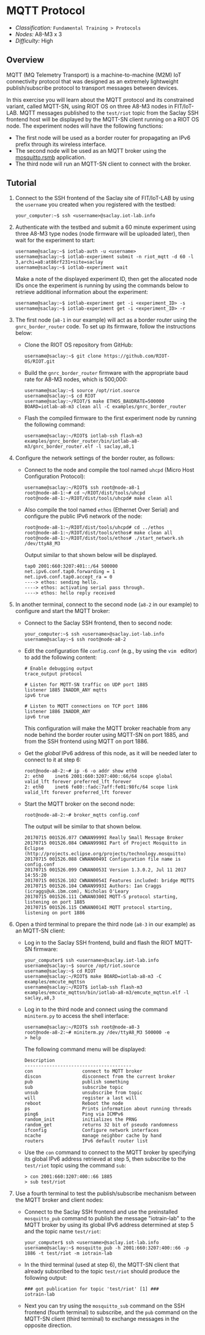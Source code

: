

# MQTT Protocol

* _Classification:_ `Fundamental Training > Protocols`
* _Nodes:_ A8-M3 x 3
* _Difficulty:_ High


## Overview

MQTT (MQ Telemetry Transport) is a machine-to-machine (M2M) IoT
connectivity protocol that was designed as an extremely lightweight
publish/subscribe protocol to transport messages between devices.

In this exercise you will learn about the MQTT protocol and its
constrained variant, called MQTT-SN, using RIOT OS on three A8-M3
nodes in FIT/IoT-LAB. MQTT messages published to the `test/riot` topic
from the Saclay SSH frontend host will be displayed by the MQTT-SN
client running on a RIOT OS node. The experiment nodes will have the
following functions:
* The first node will be used as a border router for propagating an
  IPv6 prefix through its wireless interface.
* The second node will be used as an MQTT broker using the
  [mosquitto.rsmb](https://github.com/eclipse/mosquitto.rsmb)
  application.
* The third node will run an MQTT-SN client to connect with the
  broker.


## Tutorial

1. Connect to the SSH frontend of the Saclay site of FIT/IoT-LAB by
using the `username` you created when you registered with the testbed:
	```
	your_computer:~$ ssh <username>@saclay.iot-lab.info
	```

2. Authenticate with the testbed and submit a 60 minute experiment
using three A8-M3 type nodes (node firmware will be uploaded later),
then wait for the experiment to start:
	```
	username@saclay:~$ iotlab-auth -u <username>
	username@saclay:~$ iotlab-experiment submit -n riot_mqtt -d 60 -l 3,archi=a8:at86rf231+site=saclay
	username@saclay:~$ iotlab-experiment wait
	```

	Make a note of the displayed experiment ID, then get the
	allocated node IDs once the experiment is running by using the
	commands below to retrieve additional information about the
	experiment:
	```
	username@saclay:~$ iotlab-experiment get -i <experiment_ID> -s
	username@saclay:~$ iotlab-experiment get -i <experiment_ID> -r
	```

3. The first node (`a8-1` in our example) will act as a border router
using the `gnrc_border_router` code. To set up its firmware, follow
the instructions below:

	- Clone the RIOT OS repository from GitHub:
		```
		username@saclay:~$ git clone https://github.com/RIOT-OS/RIOT.git
		```

	- Build the `gnrc_border_router` firmware with the appropriate
	baud rate for A8-M3 nodes, which is 500,000:
		```
		username@saclay:~$ source /opt/riot.source
		username@saclay:~$ cd RIOT
		username@saclay:~/RIOT/$ make ETHOS_BAUDRATE=500000 BOARD=iotlab-a8-m3 clean all -C examples/gnrc_border_router
		```

	- Flash the compiled firmware to the first experiment node by
	running the following command:
		```
		username@saclay:~/RIOT$ iotlab-ssh flash-m3 examples/gnrc_border_router/bin/iotlab-a8-m3/gnrc_border_router.elf -l saclay,a8,1
		```

4. Configure the network settings of the border router, as follows:

	- Connect to the node and compile the tool named `uhcpd`
	(Micro Host Configuration Protocol):
		```
		username@saclay:~/RIOT$ ssh root@node-a8-1
		root@node-a8-1:~# cd ~/RIOT/dist/tools/uhcpd
		root@node-a8-1:~/RIOT/dist/tools/uhcpd# make clean all
		```

	- Also compile the tool named `ethos` (Ethernet Over Serial)
	and configure the public IPv6 network of the node:
		```
		root@node-a8-1:~/RIOT/dist/tools/uhcpd# cd ../ethos
		root@node-a8-1:~/RIOT/dist/tools/ethos# make clean all
		root@node-a8-1:~/RIOT/dist/tools/ethos# ./start_network.sh /dev/ttyA8_M3
		```

		Output similar to that shown below will be displayed.
		```
		tap0 2001:660:3207:401::/64 500000
		net.ipv6.conf.tap0.forwarding = 1
		net.ipv6.conf.tap0.accept_ra = 0
		----> ethos: sending hello.
		----> ethos: activating serial pass through.
		----> ethos: hello reply received
		```

5. In another terminal, connect to the second node (`a8-2` in our
example) to configure and start the MQTT broker:

	- Connect to the Saclay SSH frontend, then to second node:
		```
		your_computer:~$ ssh <username>@saclay.iot-lab.info
		username@saclay:~$ ssh root@node-a8-2
		```

	- Edit the configuration file `config.conf` (e.g., by using
	the `vim ` editor) to add the following content:
		```
		# Enable debugging output
		trace_output protocol

		# Listen for MQTT-SN traffic on UDP port 1885
		listener 1885 INADDR_ANY mqtts
		ipv6 true

		# Listen to MQTT connections on TCP port 1886
		listener 1886 INADDR_ANY
		ipv6 true
		```

		This configuration will make the MQTT broker reachable
		from any node behind the border router using MQTT-SN
		on port 1885, and from the SSH frontend using MQTT on
		port 1886.

	- Get the _global_ IPv6 address of this node, as it will be
	needed later to connect to it at step 6:
		```
		root@node-a8-2:~# ip -6 -o addr show eth0
		2: eth0    inet6 2001:660:3207:400::66/64 scope global        valid_lft forever preferred_lft forever
		2: eth0    inet6 fe80::fadc:7aff:fe01:98fc/64 scope link      valid_lft forever preferred_lft forever
		```

	- Start the MQTT broker on the second node:
		```
		root@node-a8-2:~# broker_mqtts config.conf
		```

		The output will be similar to that shown below.
		```
		20170715 001526.077 CWNAN9999I Really Small Message Broker
		20170715 001526.084 CWNAN9998I Part of Project Mosquitto in Eclipse
		(http://projects.eclipse.org/projects/technology.mosquitto)
		20170715 001526.088 CWNAN0049I Configuration file name is config.conf
		20170715 001526.099 CWNAN0053I Version 1.3.0.2, Jul 11 2017 14:55:20
		20170715 001526.102 CWNAN0054I Features included: bridge MQTTS
		20170715 001526.104 CWNAN9993I Authors: Ian Craggs (icraggs@uk.ibm.com), Nicholas O'Leary
		20170715 001526.111 CWNAN0300I MQTT-S protocol starting, listening on port 1885
		20170715 001526.115 CWNAN0014I MQTT protocol starting, listening on port 1886
		```

6. Open a third terminal to prepare the third node (`a8-3` in our
example) as an MQTT-SN client:

	- Log in to the Saclay SSH frontend, build and flash the RIOT
	MQTT-SN firmware:
		```
		your_computer$ ssh <username>@saclay.iot-lab.info
		username@saclay:~$ source /opt/riot.source
		username@saclay:~$ cd RIOT
		username@saclay:~/RIOT$ make BOARD=iotlab-a8-m3 -C examples/emcute_mqttsn
		username@saclay:~/RIOT$ iotlab-ssh flash-m3 examples/emcute_mqttsn/bin/iotlab-a8-m3/emcute_mqttsn.elf -l saclay,a8,3
		```

	- Log in to the third node and connect using the command
	`miniterm.py` to access the shell interface:
		```
		username@saclay:~/RIOT$ ssh root@node-a8-3
		root@node-a8-2:~# miniterm.py /dev/ttyA8_M3 500000 -e
		> help
		```

		The following command menu will be displayed:
		```
		Description
		---------------------------------------
		con                  connect to MQTT broker
		discon               disconnect from the current broker
		pub                  publish something
		sub                  subscribe topic
		unsub                unsubscribe from topic
		will                 register a last will
		reboot               Reboot the node
		ps                   Prints information about running threads
		ping6                Ping via ICMPv6
		random_init          initializes the PRNG
		random_get           returns 32 bit of pseudo randomness
		ifconfig             Configure network interfaces
		ncache               manage neighbor cache by hand
		routers              IPv6 default router list
		```

	- Use the `con` command to connect to the MQTT broker by
	specifying its global IPv6 address retrieved at step 5, then
	subscribe to the `test/riot` topic using the command `sub`:
		```
		> con 2001:660:3207:400::66 1885
		> sub test/riot
		```

7. Use a fourth terminal to test the publish/subscribe mechanism
between the MQTT broker and client nodes:

	- Connect to the Saclay SSH frontend and use the preinstalled
	`mosquitto_pub` command to publish the message "iotrain-lab"
	to the MQTT broker by using its global IPv6 address determined
	at step 5 and the topic name `test/riot`:
		```
		your_computer$ ssh <username>@saclay.iot-lab.info
		username@saclay:~$ mosquitto_pub -h 2001:660:3207:400::66 -p 1886 -t test/riot -m iotrain-lab
		```

	- In the third terminal (used at step 6), the MQTT-SN client
	that already subscribed to the topic `test/riot` should
	produce the following output:
		```
		### got publication for topic 'test/riot' [1] ###
		iotrain-lab
		```

	- Next you can try using the `mosquitto_sub` command on the
	SSH frontend (fourth terminal) to subscribe, and the `pub`
	command on the MQTT-SN client (third terminal) to exchange
	messages in the opposite direction.
